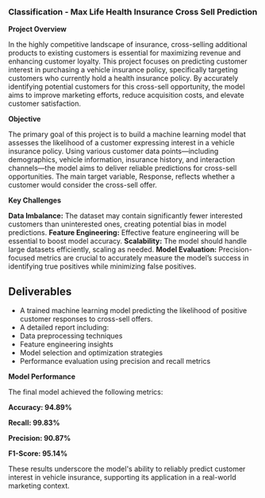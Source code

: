 ### **Classification - Max Life Health Insurance Cross Sell Prediction**
**Project Overview**

In the highly competitive landscape of insurance, cross-selling additional products to existing customers is essential for maximizing revenue and enhancing customer loyalty. This project focuses on predicting customer interest in purchasing a vehicle insurance policy, specifically targeting customers who currently hold a health insurance policy. By accurately identifying potential customers for this cross-sell opportunity, the model aims to improve marketing efforts, reduce acquisition costs, and elevate customer satisfaction.

**Objective**

The primary goal of this project is to build a machine learning model that assesses the likelihood of a customer expressing interest in a vehicle insurance policy. Using various customer data points—including demographics, vehicle information, insurance history, and interaction channels—the model aims to deliver reliable predictions for cross-sell opportunities. The main target variable, Response, reflects whether a customer would consider the cross-sell offer.

**Key Challenges**

**Data Imbalance:** The dataset may contain significantly fewer interested customers than uninterested ones, creating potential bias in model predictions.
**Feature Engineering:** Effective feature engineering will be essential to boost model accuracy.
**Scalability:** The model should handle large datasets efficiently, scaling as needed.
**Model Evaluation:** Precision-focused metrics are crucial to accurately measure the model’s success in identifying true positives while minimizing false positives.
## **Deliverables**

* A trained machine learning model predicting the likelihood of positive customer responses to cross-sell offers.
* A detailed report including:
* Data preprocessing techniques
* Feature engineering insights
* Model selection and optimization strategies
* Performance evaluation using precision and recall metrics
  
**Model Performance**

The final model achieved the following metrics:

**Accuracy: 94.89%**

**Recall: 99.83%**

**Precision: 90.87%**

**F1-Score: 95.14%**

These results underscore the model's ability to reliably predict customer interest in vehicle insurance, supporting its application in a real-world marketing context.
